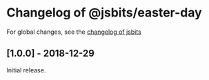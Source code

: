 # Changelog of @jsbits/easter-day

For global changes, see the [changelog of jsbits](https://github.com/ProJSLib/jsbits/blob/master/CHANGELOG.md)

## \[1.0.0] - 2018-12-29

Initial release.
